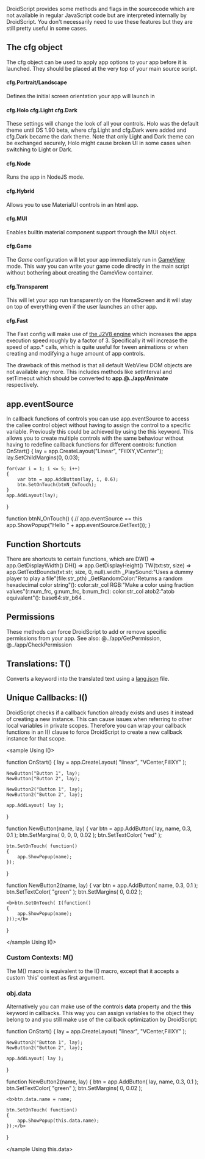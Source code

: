 DroidScript provides some methods and flags in the sourcecode which are not available in regular JavaScript code but are interpreted internally by DroidScript.
You don't necessarily need to use these features but they are still pretty useful in some cases.

## The cfg object
The cfg object can be used to apply app options to your app before it is launched.
They should be placed at the very top of your main source script.

#### cfg.Portrait/Landscape
Defines the initial screen orientation your app will launch in

#### cfg.Holo cfg.Light cfg.Dark
These settings will change the look of all your controls. Holo was the default theme until DS 1.90 beta, where cfg.Light and cfg.Dark were added and cfg.Dark became the dark theme.
Note that only Light and Dark theme can be exchanged securely, Holo might cause broken UI in some cases when switching to Light or Dark.

#### cfg.Node
Runs the app in NodeJS mode.

#### cfg.Hybrid
Allows you to use MaterialUI controls in an html app.

#### cfg.MUI
Enables builtin material component support through the MUI object.
<premium>

#### cfg.Game
The _Game_ configuration will let your app immediately run in [GameView](../app/CreateGameView.htm) mode. This way you can write your game code directly in the main script without bothering about creating the GameView container.

#### cfg.Transparent
This will let your app run transparently on the HomeScreen and it will stay on top of everything even if the user launches an other app.
<premium>

<!--
#### cfg.NoSwapify
This option prevents function name swapping during obfuscation

#### cfg.Legacy
Enables various legacy transparent app behaviour
-->

#### cfg.Fast
The Fast config will make use of [the J2V8 engine](https://eclipsesource.com/j2v8) which increases the apps execution speed roughly by a factor of 3. Specifically it will increase the speed of app.* calls, which is quite useful for tween animations or when creating and modifying a huge amount of app controls.

The drawback of this method is that all default WebView DOM objects are not available any more.
This includes methods like setInterval and setTimeout which should be converted to **app.@../app/Animate** respectively.


## app.eventSource
In callback functions of controls you can use <js nobox>app.eventSource</js> to access the callee control object without having to assign the control to a specific variable. Previously this could be achieved by using the <js nobox>this</js> keyword. This allows you to create multiple controls with the same behaviour without having to redefine callback functions for different controls:
<sample Use Case of this>
function OnStart()
{
    lay = app.CreateLayout("Linear", "FillXY,VCenter");
    lay.SetChildMargins(0, 0.03);

    for(var i = 1; i <= 5; i++)
    {
        var btn = app.AddButton(lay, i, 0.6);
        btn.SetOnTouch(btnN_OnTouch);
    }
    app.AddLayout(lay);
}

function btnN_OnTouch()
{
	// app.eventSource == this
    app.ShowPopup("Hello " + app.eventSource.GetText());
}
</sample>

## Function Shortcuts
There are shortcuts to certain functions, which are
<js nobox>DW()</js> => <js nobox>app.GetDisplayWidth()</js>
<js nobox>DH()</js> => <js nobox>app.GetDisplayHeight()</js>
<js nobox>TW(txt:str, size)</js> => <js nobox>app.GetTextBounds(txt:str, size, 0, null).width</js>
\_<js nobox>PlaySound:"Uses a dummy player to play a file"(file:str\_pth)</js>
\_<js nobox>GetRandomColor:"Returns a random hexadecimal color string"(): color:str\_col</js>
<js nobox>RGB:"Make a color using fraction values"(r:num\_frc, g:num\_frc, b:num\_frc)</js>: color:str\_col
<js nobox>atob2:"atob equivalent"()</js>: base64:str\_b64 .


## Permissions
These methods can force DroidScript to add or remove specific permissions from your app.
See also: @../app/GetPermission, @../app/CheckPermission

## Translations: T()
Converts a keyword into the translated text using a [lang.json](07FileStructure.htm#lang.json) file.

## Unique Callbacks: I()
DroidScript checks if a callback function already exists and uses it instead of creating a new instance.
This can cause issues when referring to other local variables in private scopes.
Therefore you can wrap your callback functions in an I() clause to force DroidScript to create a new callback instance for that scope.

<sample Using I()>

function OnStart()
{
	lay = app.CreateLayout( "linear", "VCenter,FillXY" );

	NewButton("Button 1", lay);
	NewButton("Button 2", lay);

	NewButton2("Button 1", lay);
	NewButton2("Button 2", lay);

	app.AddLayout( lay );
}

function NewButton(name, lay)
{
	var btn = app.AddButton( lay, name, 0.3, 0.1 );
	btn.SetMargins( 0, 0, 0, 0.02 );
	btn.SetTextColor( "red" );

	btn.SetOnTouch( function()
	{
		app.ShowPopup(name);
	});
}

function NewButton2(name, lay)
{
	var btn = app.AddButton( name, 0.3, 0.1 );
	btn.SetTextColor( "green" );
	btn.SetMargins( 0, 0.02 );

	<b>btn.SetOnTouch( I(function()
	{
		app.ShowPopup(name);
	}));</b>
}

</sample Using I()>

### Custom Contexts: M()
The M() macro is equivalent to the I() macro, except that it accepts a custom '<js nobox>this</js>' context as first argument.

### obj.data
Alternatively you can make use of the controls **data** property and the **this** keyword in callbacks.
This way you can assign variables to the object they belong to and you still make use of the callback optimization by DroidScript:

<sample Using this.data>

function OnStart()
{
	lay = app.CreateLayout( "linear", "VCenter,FillXY" );

	NewButton2("Button 1", lay);
	NewButton2("Button 2", lay);

	app.AddLayout( lay );
}

function NewButton2(name, lay)
{
	btn = app.AddButton( lay, name, 0.3, 0.1 );
	btn.SetTextColor( "green" );
	btn.SetMargins( 0, 0.02 );

	<b>btn.data.name = name;

	btn.SetOnTouch( function()
	{
		app.ShowPopup(this.data.name);
	});</b>
}

</sample Using this.data>
